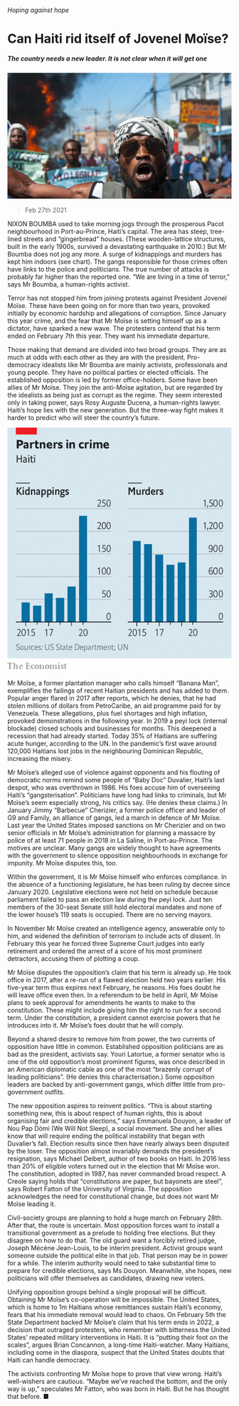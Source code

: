 ###### Hoping against hope

# Can Haiti rid itself of Jovenel Moïse? 

##### The country needs a new leader. It is not clear when it will get one 

![image](images/20210227_AMP003_0.jpg) 

> Feb 27th 2021 


NIXON BOUMBA used to take morning jogs through the prosperous Pacot neighbourhood in Port-au-Prince, Haiti’s capital. The area has steep, tree-lined streets and “gingerbread” houses. (These wooden-lattice structures, built in the early 1900s, survived a devastating earthquake in 2010.) But Mr Boumba does not jog any more. A surge of kidnappings and murders has kept him indoors (see chart). The gangs responsible for those crimes often have links to the police and politicians. The true number of attacks is probably far higher than the reported one. “We are living in a time of terror,” says Mr Boumba, a human-rights activist.


Terror has not stopped him from joining protests against President Jovenel Moïse. These have been going on for more than two years, provoked initially by economic hardship and allegations of corruption. Since January this year crime, and the fear that Mr Moïse is setting himself up as a dictator, have sparked a new wave. The protesters contend that his term ended on February 7th this year. They want his immediate departure.



Those making that demand are divided into two broad groups. They are as much at odds with each other as they are with the president. Pro-democracy idealists like Mr Boumba are mainly activists, professionals and young people. They have no political parties or elected officials. The established opposition is led by former office-holders. Some have been allies of Mr Moïse. They join the anti-Moïse agitation, but are regarded by the idealists as being just as corrupt as the regime. They seem interested only in taking power, says Rosy Auguste Ducena, a human-rights lawyer. Haiti’s hope lies with the new generation. But the three-way fight makes it harder to predict who will steer the country’s future.

![image](images/20210227_AMC832.png) 



Mr Moïse, a former plantation manager who calls himself “Banana Man”, exemplifies the failings of recent Haitian presidents and has added to them. Popular anger flared in 2017 after reports, which he denies, that he had stolen millions of dollars from PetroCaribe, an aid programme paid for by Venezuela. These allegations, plus fuel shortages and high inflation, provoked demonstrations in the following year. In 2019 a peyi lock (internal blockade) closed schools and businesses for months. This deepened a recession that had already started. Today 35% of Haitians are suffering acute hunger, according to the UN. In the pandemic’s first wave around 120,000 Haitians lost jobs in the neighbouring Dominican Republic, increasing the misery.


Mr Moïse’s alleged use of violence against opponents and his flouting of democratic norms remind some people of “Baby Doc” Duvalier, Haiti’s last despot, who was overthrown in 1986. His foes accuse him of overseeing Haiti’s “gangsterisation”. Politicians have long had links to criminals, but Mr Moïse’s seem especially strong, his critics say. (He denies these claims.) In January Jimmy “Barbecue” Cherizier, a former police officer and leader of G9 and Family, an alliance of gangs, led a march in defence of Mr Moïse. Last year the United States imposed sanctions on Mr Cherizier and on two senior officials in Mr Moïse’s administration for planning a massacre by police of at least 71 people in 2018 in La Saline, in Port-au-Prince. The motives are unclear. Many gangs are widely thought to have agreements with the government to silence opposition neighbourhoods in exchange for impunity. Mr Moïse disputes this, too.


Within the government, it is Mr Moïse himself who enforces compliance. In the absence of a functioning legislature, he has been ruling by decree since January 2020. Legislative elections were not held on schedule because parliament failed to pass an election law during the peyi lock. Just ten members of the 30-seat Senate still hold electoral mandates and none of the lower house’s 119 seats is occupied. There are no serving mayors.


In November Mr Moïse created an intelligence agency, answerable only to him, and widened the definition of terrorism to include acts of dissent. In February this year he forced three Supreme Court judges into early retirement and ordered the arrest of a score of his most prominent detractors, accusing them of plotting a coup.


Mr Moïse disputes the opposition’s claim that his term is already up. He took office in 2017, after a re-run of a flawed election held two years earlier. His five-year term thus expires next February, he reasons. His foes doubt he will leave office even then. In a referendum to be held in April, Mr Moïse plans to seek approval for amendments he wants to make to the constitution. These might include giving him the right to run for a second term. Under the constitution, a president cannot exercise powers that he introduces into it. Mr Moïse’s foes doubt that he will comply.


Beyond a shared desire to remove him from power, the two currents of opposition have little in common. Established opposition politicians are as bad as the president, activists say. Youri Latortue, a former senator who is one of the old opposition’s most prominent figures, was once described in an American diplomatic cable as one of the most “brazenly corrupt of leading politicians”. (He denies this characterisation.) Some opposition leaders are backed by anti-government gangs, which differ little from pro-government outfits.


The new opposition aspires to reinvent politics. “This is about starting something new, this is about respect of human rights, this is about organising fair and credible elections,” says Emmanuela Douyon, a leader of Nou Pap Dòmi (We Will Not Sleep), a social movement. She and her allies know that will require ending the political instability that began with Duvalier’s fall. Election results since then have nearly always been disputed by the loser. The opposition almost invariably demands the president’s resignation, says Michael Deibert, author of two books on Haiti. In 2016 less than 20% of eligible voters turned out in the election that Mr Moïse won. The constitution, adopted in 1987, has never commanded broad respect. A Creole saying holds that “constitutions are paper, but bayonets are steel”, says Robert Fatton of the University of Virginia. The opposition acknowledges the need for constitutional change, but does not want Mr Moïse leading it.


Civil-society groups are planning to hold a huge march on February 28th. After that, the route is uncertain. Most opposition forces want to install a transitional government as a prelude to holding free elections. But they disagree on how to do that. The old guard want a forcibly retired judge, Joseph Mécène Jean-Louis, to be interim president. Activist groups want someone outside the political elite in that job. That person may be in power for a while. The interim authority would need to take substantial time to prepare for credible elections, says Ms Douyon. Meanwhile, she hopes, new politicians will offer themselves as candidates, drawing new voters.


Unifying opposition groups behind a single proposal will be difficult. Obtaining Mr Moïse’s co-operation will be impossible. The United States, which is home to 1m Haitians whose remittances sustain Haiti’s economy, fears that his immediate removal would lead to chaos. On February 5th the State Department backed Mr Moïse’s claim that his term ends in 2022, a decision that outraged protesters, who remember with bitterness the United States’ repeated military interventions in Haiti. It is “putting their foot on the scales”, argues Brian Concannon, a long-time Haiti-watcher. Many Haitians, including some in the diaspora, suspect that the United States doubts that Haiti can handle democracy.


The activists confronting Mr Moïse hope to prove that view wrong. Haiti’s well-wishers are cautious. “Maybe we’ve reached the bottom, and the only way is up,” speculates Mr Fatton, who was born in Haiti. But he has thought that before. ■

